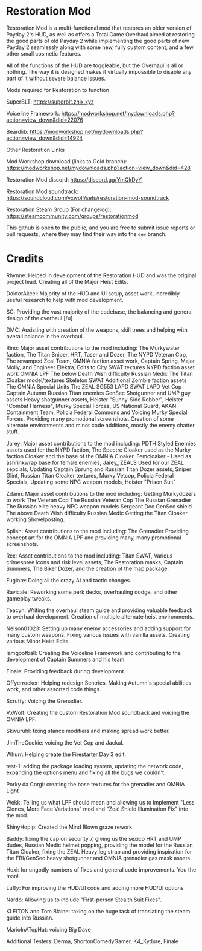 # Restoration Mod

Restoration Mod is a multi-functional mod that restores an older version of Payday 2's HUD, as well as offers a Total Game Overhaul aimed at restoring the good parts of old Payday 2 
while implementing the good parts of new Payday 2 seamlessly along with some new, fully custom content, and a few other small cosmetic features.

All of the functions of the HUD are toggleable, but the Overhaul is all or nothing. The way it is designed makes it virtually impossible to disable any part of it without severe balance issues.

Mods required for Restoration to function

SuperBLT: https://superblt.znix.xyz

Voiceline Framework: https://modworkshop.net/mydownloads.php?action=view_down&did=22076

Beardlib: https://modworkshop.net/mydownloads.php?action=view_down&did=14924

Other Restoration Links

Mod Workshop download (links to Gold branch): https://modworkshop.net/mydownloads.php?action=view_down&did=428

Restoration Mod discord: https://discord.gg/YmQkDyY

Restoration Mod soundtrack: https://soundcloud.com/vxwolf/sets/restoration-mod-soundtrack

Restoration Steam Group (For changelog): https://steamcommunity.com/groups/restorationmod

This github is open to the public, and you are free to submit issue reports or pull requests, where they may find their way into the `dev` branch.

# Credits

Rhynne: Helped in development of the Restoration HUD and was the original project lead. Creating all of the Major Heist Edits.

DoktorAkcel: Majority of the HUD and UI setup, asset work, incredibly useful research to help with mod development.

SC: Providing the vast majority of the codebase, the balancing and general design of the overhaul.[/u]

DMC: Assisting with creation of the weapons, skill trees and helping with overall balance in the overhaul.

Rino: Major asset contributions to the mod including: The Murkywater faction, The Titan Sniper, HRT, Taser and Dozer, The NYPD Veteran Cop, The revamped Zeal Team, OMNIA faction asset work, Captain Spring, Major Molly, and Engineer Elektra, Edits to City SWAT textures NYPD faction asset work OMNIA LPF The below Death Wish difficulty Russian Medic The Titan Cloaker model/textures Skeleton SWAT Additional Zombie faction assets The OMNIA Special Units The ZEAL SG553 LAPD SWAT LAPD Vet Cop Captain Autumn Russian Titan enemies GenSec Shotgunner and UMP guy assets Heavy shotgunner assets, Heister "Sunny-Side Robber", Heister "Combat Harness", Murky Special Forces, US National Guard, AKAN Containment Team, Policia Federal Commons and Voicing Murky Special Forces. Providing many promotional screenshots. Creation of some alternate environments and minor code additions, mostly the enemy chatter stuff.

Jarey: Major asset contributions to the mod including: PDTH Styled Enemies assets used for the NYPD faction, The Spectre Cloaker used as the Murky faction Cloaker and the base of the OMNIA Cloaker, Femcloaker - Used as ashrinkwrap base for female enemies, Jarey_ ZEALS Used for our ZEAL sepcials, Updating Captain Sprung and Russian Titan Dozer assets, Sniper Glint, Russian Titan Cloaker textures, Murky Vetcop, Policia Federal Specials, Updating some NPC weapon models, Heister "Prison Suit"

Zdann: Major asset contributions to the mod including: Getting Murkydozers to work The Veteran Cop The Russian Veteran Cop The Russian Grenadier The Russian elite heavy NPC weapon models Sergeant Doc GenSec shield The above Death Wish difficulty Russian Medic Getting the Titan Cloaker working Shovelposting.

Splish: Asset contributions to the mod including: The Grenadier Providing concept art for the OMNIA LPF and providing many, many promotional screenshots.

Rex: Asset contributions to the mod including: Titan SWAT, Various crimespree icons and risk level assets, The Restoration masks, Captain Summers, The Biker Dozer, and the creation of the map package.

Fuglore: Doing all the crazy AI and tactic changes.

Ravicale: Reworking some perk decks, overhauling dodge, and other gameplay tweaks.

Teacyn: Writing the overhaul steam guide and providing valuable feedback to overhaul development. Creation of multiple alternate heist environments.

Nelson01023: Setting up many enemy accessories and adding support for many custom weapons. Fixing various issues with vanilla assets. Creating various Minor Heist Edits.

Iamgoofball: Creating the Voiceline Framework and contributing to the development of Captain Summers and his team.

Finale: Providing feedback during development.

Offyerrocker: Helping redesign Sentries. Making Autumn's special abilities work, and other assorted code things.

Scruffy: Voicing the Grenadier.

VxWolf: Creating the custom Restoration Mod soundtrack and voicing the OMNIA LPF.

Skwuruhl: fixing stance modifiers and making spread work better.

JimTheCookie: voicing the Vet Cop and Jackal.

Whurr: Helping create the Firestarter Day 3 edit.

test-1: adding the package loading system, updating the network code, expanding the options menu and fixing all the bugs we couldn't.

Porky da Corgi: creating the base textures for the grenadier and OMNIA Light

Wekk: Telling us what LPF should mean and allowing us to implement "Less Clones, More Face Variations" mod and "Zeal Shield Illumination Fix" into the mod.

ShinyHopip: Created the Mind Blown graze rework.

Baddy: fixing the cap on security 7, giving us the sexico HRT and UMP dudes, Russian Medic helmet popping, providing the model for the Russian Titan Cloaker, fixing the ZEAL Heavy leg strap and providing inspiration for the FBI/GenSec heavy shotgunner and OMNIA grenadier gas mask assets.

Hoxi: for ungodly numbers of fixes and general code improvements. You the man!

Luffy: For improving the HUD/UI code and adding more HUD/UI options

Nardo: Allowing us to include "First-person Stealth Suit Fixes".

KLEITON and Tom Blaine: taking on the huge task of translating the steam guide into Russian.

MarioInATopHat: voicing Big Dave

Additional Testers: Derma, ShortonComedyGamer, K4_Kydure, Finale
